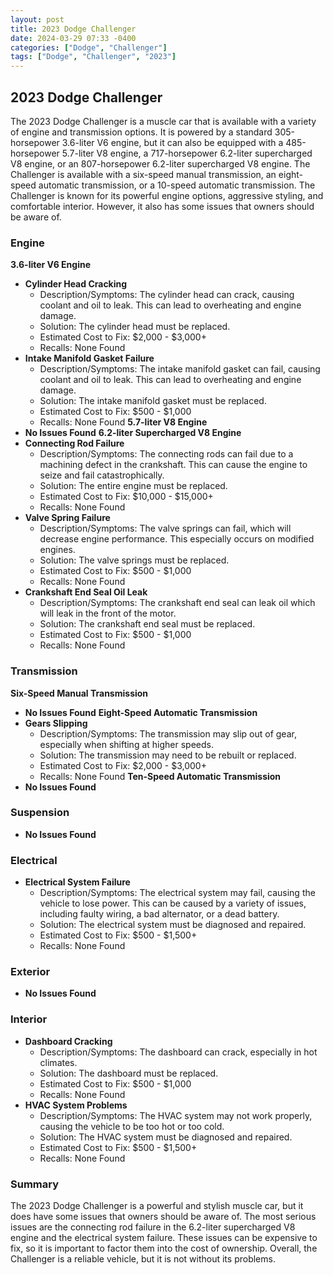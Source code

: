 ```yaml
---
layout: post
title: 2023 Dodge Challenger
date: 2024-03-29 07:33 -0400
categories: ["Dodge", "Challenger"]
tags: ["Dodge", "Challenger", "2023"]
---
```

## 2023 Dodge Challenger

The 2023 Dodge Challenger is a muscle car that is available with a variety of engine and transmission options. It is powered by a standard 305-horsepower 3.6-liter V6 engine, but it can also be equipped with a 485-horsepower 5.7-liter V8 engine, a 717-horsepower 6.2-liter supercharged V8 engine, or an 807-horsepower 6.2-liter supercharged V8 engine. The Challenger is available with a six-speed manual transmission, an eight-speed automatic transmission, or a 10-speed automatic transmission. The Challenger is known for its powerful engine options, aggressive styling, and comfortable interior. However, it also has some issues that owners should be aware of.

### Engine

**3.6-liter V6 Engine**

* **Cylinder Head Cracking**
    * Description/Symptoms: The cylinder head can crack, causing coolant and oil to leak. This can lead to overheating and engine damage.
    * Solution: The cylinder head must be replaced.
    * Estimated Cost to Fix: $2,000 - $3,000+
    * Recalls: None Found
* **Intake Manifold Gasket Failure**
    * Description/Symptoms: The intake manifold gasket can fail, causing coolant and oil to leak. This can lead to overheating and engine damage.
    * Solution: The intake manifold gasket must be replaced.
    * Estimated Cost to Fix: $500 - $1,000
    * Recalls: None Found
**5.7-liter V8 Engine**
* **No Issues Found**
**6.2-liter Supercharged V8 Engine**
* **Connecting Rod Failure**
    * Description/Symptoms: The connecting rods can fail due to a machining defect in the crankshaft. This can cause the engine to seize and fail catastrophically.
    * Solution: The entire engine must be replaced.
    * Estimated Cost to Fix: $10,000 - $15,000+
    * Recalls: None Found
* **Valve Spring Failure**
    * Description/Symptoms: The valve springs can fail, which will decrease engine performance. This especially occurs on modified engines.
    * Solution: The valve springs must be replaced.
    * Estimated Cost to Fix: $500 - $1,000
    * Recalls: None Found
* **Crankshaft End Seal Oil Leak**
    * Description/Symptoms: The crankshaft end seal can leak oil which will leak in the front of the motor.
    * Solution: The crankshaft end seal must be replaced.
    * Estimated Cost to Fix: $500 - $1,000
    * Recalls: None Found

### Transmission

**Six-Speed Manual Transmission**
* **No Issues Found**
**Eight-Speed Automatic Transmission**
* **Gears Slipping**
    * Description/Symptoms: The transmission may slip out of gear, especially when shifting at higher speeds.
    * Solution: The transmission may need to be rebuilt or replaced.
    * Estimated Cost to Fix: $2,000 - $3,000+
    * Recalls: None Found
**Ten-Speed Automatic Transmission**
* **No Issues Found**

### Suspension

* **No Issues Found**

### Electrical

* **Electrical System Failure**
    * Description/Symptoms: The electrical system may fail, causing the vehicle to lose power. This can be caused by a variety of issues, including faulty wiring, a bad alternator, or a dead battery.
    * Solution: The electrical system must be diagnosed and repaired.
    * Estimated Cost to Fix: $500 - $1,500+
    * Recalls: None Found

### Exterior

* **No Issues Found**

### Interior

* **Dashboard Cracking**
    * Description/Symptoms: The dashboard can crack, especially in hot climates.
    * Solution: The dashboard must be replaced.
    * Estimated Cost to Fix: $500 - $1,000
    * Recalls: None Found
* **HVAC System Problems**
    * Description/Symptoms: The HVAC system may not work properly, causing the vehicle to be too hot or too cold.
    * Solution: The HVAC system must be diagnosed and repaired.
    * Estimated Cost to Fix: $500 - $1,500+
    * Recalls: None Found

### Summary

The 2023 Dodge Challenger is a powerful and stylish muscle car, but it does have some issues that owners should be aware of. The most serious issues are the connecting rod failure in the 6.2-liter supercharged V8 engine and the electrical system failure. These issues can be expensive to fix, so it is important to factor them into the cost of ownership. Overall, the Challenger is a reliable vehicle, but it is not without its problems.
